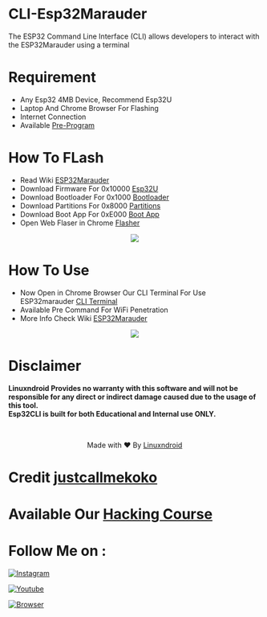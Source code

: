 # CLI-Esp32Marauder
The ESP32 Command Line Interface (CLI) allows developers to interact with the ESP32Marauder using a terminal

# Requirement
- Any Esp32 4MB Device, Recommend Esp32U
- Laptop And Chrome Browser For Flashing
- Internet Connection
- Available [Pre-Program](https://linuxndroid.in/product/ble/) 

# How To FLash
- Read Wiki [ESP32Marauder](https://github.com/justcallmekoko/ESP32Marauder/wiki/update-firmware) 
- Download Firmware For 0x10000 [Esp32U](https://github.com/justcallmekoko/ESP32Marauder/releases/download/v1.2.1/esp32_marauder_v1_2_1_20250207_v6.bin) 
- Download Bootloader For 0x1000 [Bootloader](https://github.com/justcallmekoko/ESP32Marauder/raw/master/FlashFiles/MarauderV4/esp32_marauder.ino.bootloader.bin) 
- Download Partitions For 0x8000 [Partitions](https://github.com/justcallmekoko/ESP32Marauder/raw/master/FlashFiles/MarauderV4/esp32_marauder.ino.partitions.bin) 
- Download Boot App For 0xE000 [Boot App](https://github.com/justcallmekoko/ESP32Marauder/raw/master/FlashFiles/FlipperZeroMultiBoardS3/boot_app0.bin) 
- Open Web Flaser in Chrome [Flasher](https://esp.huhn.me/) 
<p align="center">
<img src="https://blogger.googleusercontent.com/img/b/R29vZ2xl/AVvXsEjEHxYB3OP_ucyOGpoRY0oR-Z2XMoZLVXFDRWTcEafRlmoNuXsKt-jHYaKCl5v32QhyrGcQolZ9_JE52dEnibuBK2JL8XAon6htzstgI1wEknYulXyQb9QLgSRA01opPf1tJt_9WtQEYFJkLnKA6Q5q2WrrLOmAcx1-exTRELFLVH8M__2LeRmvOKItMDJ_/s16000/4.png"><br>

# How To Use
- Now Open in Chrome Browser Our CLI Terminal For Use ESP32marauder [CLI Terminal](https://linuxndroid.github.io/CLI-Esp32Marauder/)
- Available Pre Command For WiFi Penetration
- More Info Check Wiki [ESP32Marauder](https://github.com/justcallmekoko/ESP32Marauder/wiki/update-firmware) 
<p align="center">
<img src="https://blogger.googleusercontent.com/img/b/R29vZ2xl/AVvXsEjmDPCarHLD-ZyFmOaVukJpZv1EXjJgE1qh7ueGYSnooclaFKJ1Op1ygTbsyvDM5fPReDzdWOaF20m9tvR9Jh44RWB8Z1g1gwI0K-_lCO0Ya7IQ5AWXkKjf60ayPRHj2iLgQtYrlVVsMcZx0XUwD2_c4WXWgCswZYoPiSCNz_fnwgrj5KOS4s8inQyZaZNX/s16000/2.png"><br>

# Disclaimer
<b>Linuxndroid Provides no warranty with this software and will not be responsible for any direct or indirect damage caused due to the usage of this tool.<br>
Esp32CLI is built for both Educational and Internal use ONLY.</b>

<br>
<p align="center">Made with ❤️ By <a href="https://www.youtube.com/channel/UC2O1Hfg-dDCbUcau5QWGcgg">Linuxndroid</a></p>

# Credit [justcallmekoko](https://github.com/justcallmekoko)

# Available Our [Hacking Course](https://linuxndroid.in)

# Follow Me on :

[![Instagram](https://img.shields.io/badge/IG-linuxndroid-yellowgreen?style=for-the-badge&logo=instagram)](https://www.instagram.com/linuxndroid)

[![Youtube](https://img.shields.io/badge/Youtube-linuxndroid-redgreen?style=for-the-badge&logo=youtube)](https://www.youtube.com/channel/UC2O1Hfg-dDCbUcau5QWGcgg)

[![Browser](https://img.shields.io/badge/Website-linuxndroid-yellowred?style=for-the-badge&logo=browser)](https://www.linuxndroid.in)




